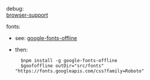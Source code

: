 debug:  
    [browser-support](https://www.npmjs.com/package/debug#browser-support)

fonts:  
- see: [google-fonts-offline](https://github.com/makovich/google-fonts-offline)  
- then: 

        $npm install -g google-fonts-offline
        $goofoffline outDir="src/fonts" "https://fonts.googleapis.com/css?family=Roboto"